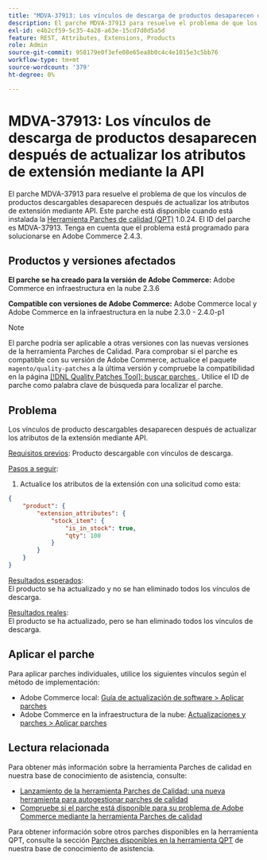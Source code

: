 ```yaml
---
title: "MDVA-37913: Los vínculos de descarga de productos desaparecen después de actualizar los atributos de extensión mediante la API"
description: El parche MDVA-37913 para resuelve el problema de que los vínculos de productos descargables desaparecen después de actualizar los atributos de extensión mediante API. Este parche está disponible cuando está instalada la [Quality Patches Tool (QPT)](/help/announcements/adobe-commerce-announcements/magento-quality-patches-released-new-tool-to-self-serve-quality-patches.md) 1.0.24. El ID del parche es MDVA-37913. Tenga en cuenta que el problema está programado para solucionarse en Adobe Commerce 2.4.3.
exl-id: e4b2cf59-5c35-4a28-a63e-15cd7d0d5a5d
feature: REST, Attributes, Extensions, Products
role: Admin
source-git-commit: 958179e0f3efe08e65ea8b0c4c4e1015e3c5bb76
workflow-type: tm+mt
source-wordcount: '379'
ht-degree: 0%

---
```


# MDVA-37913: Los vínculos de descarga de productos desaparecen después de actualizar los atributos de extensión mediante la API

El parche MDVA-37913 para resuelve el problema de que los vínculos de productos descargables desaparecen después de actualizar los atributos de extensión mediante API. Este parche está disponible cuando está instalada la [Herramienta Parches de calidad (QPT)](/help/announcements/adobe-commerce-announcements/magento-quality-patches-released-new-tool-to-self-serve-quality-patches.md) 1.0.24. El ID del parche es MDVA-37913. Tenga en cuenta que el problema está programado para solucionarse en Adobe Commerce 2.4.3.


## Productos y versiones afectados

**El parche se ha creado para la versión de Adobe Commerce:**
Adobe Commerce en infraestructura en la nube 2.3.6

**Compatible con versiones de Adobe Commerce:**
Adobe Commerce local y Adobe Commerce en la infraestructura en la nube 2.3.0 - 2.4.0-p1
>[!NOTE]
>
>El parche podría ser aplicable a otras versiones con las nuevas versiones de la herramienta Parches de Calidad. Para comprobar si el parche es compatible con su versión de Adobe Commerce, actualice el paquete `magento/quality-patches` a la última versión y compruebe la compatibilidad en la página [[!DNL Quality Patches Tool]: buscar parches ](https://devdocs.magento.com/quality-patches/tool.html#patch-grid). Utilice el ID de parche como palabra clave de búsqueda para localizar el parche.


## Problema

Los vínculos de producto descargables desaparecen después de actualizar los atributos de la extensión mediante API.

<u>Requisitos previos</u>:
Producto descargable con vínculos de descarga.

<u>Pasos a seguir</u>:

1. Actualice los atributos de la extensión con una solicitud como esta:

```JSON
{
    "product": {
        "extension_attributes": {
            "stock_item": {
                "is_in_stock": true,
                "qty": 100
            }
        }
    }
}
```

<u>Resultados esperados</u>:<br>
El producto se ha actualizado y no se han eliminado todos los vínculos de descarga.

<u>Resultados reales</u>:<br>
El producto se ha actualizado, pero se han eliminado todos los vínculos de descarga.


## Aplicar el parche

Para aplicar parches individuales, utilice los siguientes vínculos según el método de implementación:

* Adobe Commerce local: [Guía de actualización de software > Aplicar parches](https://devdocs.magento.com/guides/v2.4/comp-mgr/patching/mqp.html)
* Adobe Commerce en la infraestructura de la nube: [Actualizaciones y parches > Aplicar parches](https://devdocs.magento.com/cloud/project/project-patch.html)

## Lectura relacionada

Para obtener más información sobre la herramienta Parches de calidad en nuestra base de conocimiento de asistencia, consulte:

* [Lanzamiento de la herramienta Parches de Calidad: una nueva herramienta para autogestionar parches de calidad](/help/announcements/adobe-commerce-announcements/magento-quality-patches-released-new-tool-to-self-serve-quality-patches.md)
* [Compruebe si el parche está disponible para su problema de Adobe Commerce mediante la herramienta Parches de calidad](/help/support-tools/patches-available-in-qpt-tool/check-patch-for-magento-issue-with-magento-quality-patches.md)

Para obtener información sobre otros parches disponibles en la herramienta QPT, consulte la sección [Parches disponibles en la herramienta QPT](https://support.magento.com/hc/en-us/sections/360010506631-Patches-available-in-QPT-tool-) de nuestra base de conocimiento de asistencia.
